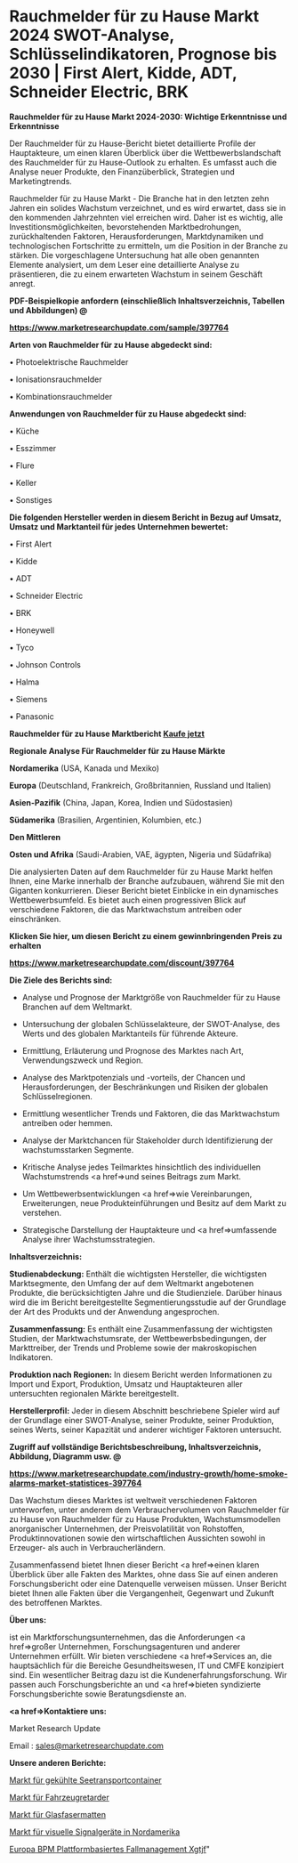 # Rauchmelder für zu Hause Markt 2024 SWOT-Analyse, Schlüsselindikatoren, Prognose bis 2030 | First Alert, Kidde, ADT, Schneider Electric, BRK

<strong>Rauchmelder für zu Hause Markt 2024-2030: Wichtige Erkenntnisse und Erkenntnisse</strong>

Der Rauchmelder für zu Hause-Bericht bietet detaillierte Profile der Hauptakteure, um einen klaren Überblick über die Wettbewerbslandschaft des Rauchmelder für zu Hause-Outlook zu erhalten. Es umfasst auch die Analyse neuer Produkte, den Finanzüberblick, Strategien und Marketingtrends.

Rauchmelder für zu Hause Markt - Die Branche hat in den letzten zehn Jahren ein solides Wachstum verzeichnet, und es wird erwartet, dass sie in den kommenden Jahrzehnten viel erreichen wird. Daher ist es wichtig, alle Investitionsmöglichkeiten, bevorstehenden Marktbedrohungen, zurückhaltenden Faktoren, Herausforderungen, Marktdynamiken und technologischen Fortschritte zu ermitteln, um die Position in der Branche zu stärken. Die vorgeschlagene Untersuchung hat alle oben genannten Elemente analysiert, um dem Leser eine detaillierte Analyse zu präsentieren, die zu einem erwarteten Wachstum in seinem Geschäft anregt.



<strong><b>PDF-Beispielkopie anfordern (einschließlich Inhaltsverzeichnis, Tabellen und Abbildungen) @ </b></strong>

<strong><a href=https://www.marketresearchupdate.com/sample/397764>

<strong>https://www.marketresearchupdate.com/sample/397764</u></a></strong></strong>



<strong>Arten von Rauchmelder für zu Hause abgedeckt sind:</strong>

• Photoelektrische Rauchmelder

• Ionisationsrauchmelder

• Kombinationsrauchmelder



<strong>Anwendungen von Rauchmelder für zu Hause abgedeckt sind:</strong>

• Küche

• Esszimmer

• Flure

• Keller

• Sonstiges



<strong>Die folgenden Hersteller werden in diesem Bericht in Bezug auf Umsatz, Umsatz und Marktanteil für jedes Unternehmen bewertet:</strong>

• First Alert

• Kidde

• ADT

• Schneider Electric

• BRK

• Honeywell

• Tyco

• Johnson Controls

• Halma

• Siemens

• Panasonic



<strong>Rauchmelder für zu Hause Marktbericht <a href=https://www.marketresearchupdate.com/buynow/397764>Kaufe jetzt</a></strong>



<strong>Regionale Analyse Für Rauchmelder für zu Hause Märkte</strong>



<strong>Nordamerika</strong> (USA, Kanada und Mexiko)



<strong>Europa</strong> (Deutschland, Frankreich, Großbritannien, Russland und Italien)



<strong>Asien-Pazifik</strong> (China, Japan, Korea, Indien und Südostasien)



<strong>Südamerika</strong> (Brasilien, Argentinien, Kolumbien, etc.)



<strong>Den Mittleren</strong> 

<strong>Osten und Afrika</strong> (Saudi-Arabien, VAE, ägypten, Nigeria und Südafrika)

Die analysierten Daten auf dem Rauchmelder für zu Hause Markt helfen Ihnen, eine Marke innerhalb der Branche aufzubauen, während Sie mit den Giganten konkurrieren. Dieser Bericht bietet Einblicke in ein dynamisches Wettbewerbsumfeld. Es bietet auch einen progressiven Blick auf verschiedene Faktoren, die das Marktwachstum antreiben oder einschränken.



<strong>Klicken Sie hier, um diesen Bericht zu einem gewinnbringenden Preis zu erhalten
</strong>

<strong><a href=https://www.marketresearchupdate.com/discount/397764>https://www.marketresearchupdate.com/discount/397764</b></u></strong></a>



<strong>Die Ziele des Berichts sind:</strong>

- Analyse und Prognose der Marktgröße von Rauchmelder für zu Hause Branchen auf dem Weltmarkt.

- Untersuchung der globalen Schlüsselakteure, der SWOT-Analyse, des Werts und des globalen Marktanteils für führende Akteure.

- Ermittlung, Erläuterung und Prognose des Marktes nach Art, Verwendungszweck und Region.

- Analyse des Marktpotenzials und -vorteils, der Chancen und Herausforderungen, der Beschränkungen und Risiken der globalen Schlüsselregionen.

- Ermittlung wesentlicher Trends und Faktoren, die das Marktwachstum antreiben oder hemmen.

- Analyse der Marktchancen für Stakeholder durch Identifizierung der wachstumsstarken Segmente.

- Kritische Analyse jedes Teilmarktes hinsichtlich des individuellen Wachstumstrends <a href=>und</a> seines Beitrags zum Markt.

- Um Wettbewerbsentwicklungen <a href=>wie</a> Vereinbarungen, Erweiterungen, neue Produkteinführungen und Besitz auf dem Markt zu verstehen.

- Strategische Darstellung der Hauptakteure und <a href=>umfas</a>sende Analyse ihrer Wachstumsstrategien.



<strong>Inhaltsverzeichnis:</strong>



<strong>Studienabdeckung:</strong> Enthält die wichtigsten Hersteller, die wichtigsten Marktsegmente, den Umfang der auf dem Weltmarkt angebotenen Produkte, die berücksichtigten Jahre und die Studienziele. Darüber hinaus wird die im Bericht bereitgestellte Segmentierungsstudie auf der Grundlage der Art des Produkts und der Anwendung angesprochen.



<strong>Zusammenfassung:</strong> Es enthält eine Zusammenfassung der wichtigsten Studien, der Marktwachstumsrate, der Wettbewerbsbedingungen, der Markttreiber, der Trends und Probleme sowie der makroskopischen Indikatoren.



<strong>Produktion nach Regionen:</strong> In diesem Bericht werden Informationen zu Import und Export, Produktion, Umsatz und Hauptakteuren aller untersuchten regionalen Märkte bereitgestellt.



<strong>Herstellerprofil:</strong> Jeder in diesem Abschnitt beschriebene Spieler wird auf der Grundlage einer SWOT-Analyse, seiner Produkte, seiner Produktion, seines Werts, seiner Kapazität und anderer wichtiger Faktoren untersucht.



<strong><b>Zugriff auf vollständige Berichtsbeschreibung, Inhaltsverzeichnis, Abbildung, Diagramm usw. @ </b></strong>

<strong><a href=https://www.marketresearchupdate.com/industry-growth/home-smoke-alarms-market-statistices-397764>https://www.marketresearchupdate.com/industry-growth/home-smoke-alarms-market-statistices-397764</a></strong>

Das Wachstum dieses Marktes ist weltweit verschiedenen Faktoren unterworfen, unter anderem dem Verbrauchervolumen von Rauchmelder für zu Hause von Rauchmelder für zu Hause Produkten, Wachstumsmodellen anorganischer Unternehmen, der Preisvolatilität von Rohstoffen, Produktinnovationen sowie den wirtschaftlichen Aussichten sowohl in Erzeuger- als auch in Verbraucherländern.

Zusammenfassend bietet Ihnen dieser Bericht <a href=>einen</a> klaren Überblick über alle Fakten des Marktes, ohne dass Sie auf einen anderen Forschungsbericht oder eine Datenquelle verweisen müssen. Unser Bericht bietet Ihnen alle Fakten über die Vergangenheit, Gegenwart und Zukunft des betroffenen Marktes.



<strong>Über uns:</strong>

 ist ein Marktforschungsunternehmen, das die Anforderungen <a href=>großer</a> Unternehmen, Forschungsagenturen und anderer Unternehmen erfüllt. Wir bieten verschiedene <a href=>Services</a> an, die hauptsächlich für die Bereiche Gesundheitswesen, IT und CMFE konzipiert sind. Ein wesentlicher Beitrag dazu ist die Kundenerfahrungsforschung. Wir passen auch Forschungsberichte an und <a href=>bieten</a> syndizierte Forschungsberichte sowie Beratungsdienste an.



<strong><a href=>Kontaktiere uns:</a></strong>

Market Research Update

Email : sales@marketresearchupdate.com



<strong>Unsere anderen Berichte:</strong>

<a href=https://www.linkedin.com/pulse/refrigerated-sea-transport-containers-market>Markt für gekühlte Seetransportcontainer</a>

<a href=https://www.linkedin.com/pulse/vehicle-retarder-market-sizing-up-anticipating>Markt für Fahrzeugretarder</a>

<a href=https://www.linkedin.com/pulse/fiberglass-mat-market-2023-remarking-enormous>Markt für Glasfasermatten</a>

<a href=https://www.linkedin.com/pulse/north-america-visual-signaling-devices-market>Markt für visuelle Signalgeräte in Nordamerika</a>

<a href=https://www.linkedin.com/pulse/europe-bpm-platform-based-case-management-xgtjf/>Europa BPM Plattformbasiertes Fallmanagement Xgtjf</a>"
